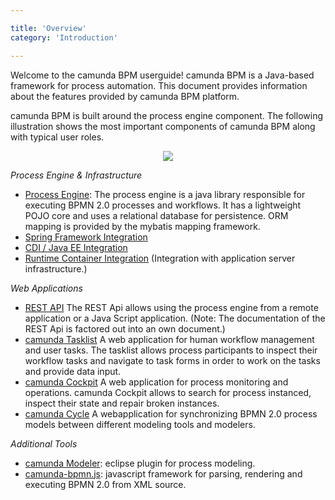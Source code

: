 ```yaml
---

title: 'Overview'
category: 'Introduction'

---
```



Welcome to the camunda BPM userguide! camunda BPM is a Java-based framework for process automation. This document provides information about the features provided by camunda BPM platform.

camunda BPM is built around the process engine component. The following illustration shows the most important components of camunda BPM along with typical user roles.

<center>
  <img class="img-responsive" src="ref:asset:/assets/img/architecture-overview.png"/>
</center>

*Process Engine & Infrastructure*

*   [Process Engine](ref:#process-engine): The process engine is a java library responsible for executing BPMN 2.0 processes and workflows. It has a lightweight POJO core and uses a relational database for persistence. ORM mapping is provided by the mybatis mapping framework.
*   [Spring Framework Integration](ref:#spring-framework-integration)
*   [CDI / Java EE Integration](ref:#cdi-and-java-ee-integration)
*   [Runtime Container Integration](ref:#runtime-container-integration) (Integration with application server infrastructure.)

*Web Applications*

*   [REST API](ref:/api-references/rest/) The REST Api allows using the process engine from a remote application or a Java Script application. (Note: The documentation of the REST Api is factored out into an own document.)
*   [camunda Tasklist](ref:#tasklist) A web application for human workflow management and user tasks. The tasklist allows process participants to inspect their workflow tasks and navigate to task forms in order to work on the tasks and provide data input.
*   [camunda Cockpit](ref:#cockpit) A web application for process monitoring and operations. camunda Cockpit allows to search for process instanced, inspect their state and repair broken instances.
*   [camunda Cycle](ref:#cycle) A webapplication for synchronizing BPMN 2.0 process models between different modeling tools and modelers.

*Additional Tools*

*   [camunda Modeler](http://camunda.org/features/modeler.html): eclipse plugin for process modeling.
*   [camunda-bpmn.js](https://github.com/camunda/camunda-bpmn.js): javascript framework for parsing, rendering and executing BPMN 2.0 from XML source.
